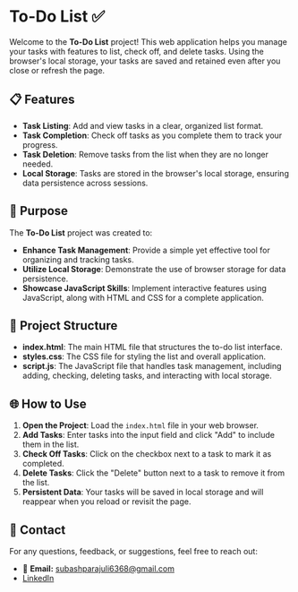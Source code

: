 # To-Do List ✅

Welcome to the **To-Do List** project! This web application helps you manage your tasks with features to list, check off, and delete tasks. Using the browser's local storage, your tasks are saved and retained even after you close or refresh the page.

## 📋 Features

- **Task Listing**: Add and view tasks in a clear, organized list format.
- **Task Completion**: Check off tasks as you complete them to track your progress.
- **Task Deletion**: Remove tasks from the list when they are no longer needed.
- **Local Storage**: Tasks are stored in the browser's local storage, ensuring data persistence across sessions.

## 🎯 Purpose

The **To-Do List** project was created to:
- **Enhance Task Management**: Provide a simple yet effective tool for organizing and tracking tasks.
- **Utilize Local Storage**: Demonstrate the use of browser storage for data persistence.
- **Showcase JavaScript Skills**: Implement interactive features using JavaScript, along with HTML and CSS for a complete application.

## 📂 Project Structure

- **index.html**: The main HTML file that structures the to-do list interface.
- **styles.css**: The CSS file for styling the list and overall application.
- **script.js**: The JavaScript file that handles task management, including adding, checking, deleting tasks, and interacting with local storage.

## 🌐 How to Use

1. **Open the Project**: Load the `index.html` file in your web browser.
2. **Add Tasks**: Enter tasks into the input field and click "Add" to include them in the list.
3. **Check Off Tasks**: Click on the checkbox next to a task to mark it as completed.
4. **Delete Tasks**: Click the "Delete" button next to a task to remove it from the list.
5. **Persistent Data**: Your tasks will be saved in local storage and will reappear when you reload or revisit the page.

## 📧 Contact

For any questions, feedback, or suggestions, feel free to reach out:

- 📧 **Email:** [subashparajuli6368@gmail.com](mailto:subashparajuli6368@gmail.com)
- [LinkedIn](https://www.linkedin.com/in/subash-parajuli-379b6b320)
